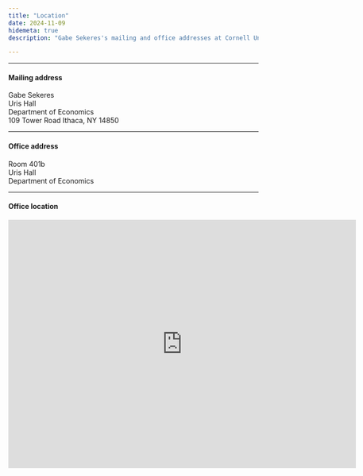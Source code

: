 ```yaml
---
title: "Location"
date: 2024-11-09
hidemeta: true
description: "Gabe Sekeres's mailing and office addresses at Cornell University."

---
```


---

#### Mailing address

Gabe Sekeres  
Uris Hall  
Department of Economics  
109 Tower Road
Ithaca, NY 14850

---

#### Office address

Room 401b  
Uris Hall  
Department of Economics

---

#### Office location

<iframe src="https://www.google.com/maps/embed?pb=!1m18!1m12!1m3!1d2944.0731475263497!2d-76.48503322382184!3d42.44745972957526!2m3!1f0!2f0!3f0!3m2!1i1024!2i768!4f13.1!3m3!1m2!1s0x89d0818aff0be151%3A0x57871cfa39e13680!2sUris%20Hall!5e0!3m2!1sen!2sus!4v1731175890646!5m2!1sen!2sus"
width="700" height="500" style="border:0;" allowfullscreen="" loading="lazy"></iframe>